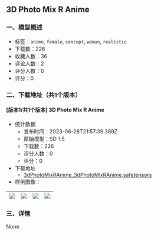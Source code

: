## 3D Photo Mix R Anime
### 一、模型概述

- 标签：`anime`, `female`, `concept`, `woman`, `realistic`
- 下载数：226
- 收藏人数：36
- 评论人数：2
- 评分人数：0
- 评分：0

### 二、下载地址（共1个版本）

#### [版本1/共1个版本] 3D Photo Mix R Anime

- 统计数据
  - 发布时间：2023-06-28T21:57:39.369Z
  - 原始模型：SD 1.5
  - 下载数：226
  - 评分人数：0
  - 评分：0
- 下载地址
  - [3dPhotoMixRAnime_3dPhotoMixRAnime.safetensors](https://civitai.com/api/download/models/106137)
- 样例图像：

| <img src="https://image.civitai.com/xG1nkqKTMzGDvpLrqFT7WA/385a360e-aff3-497e-b62a-a1db427c017a/width=450/1326703.jpeg" /> | <img src="https://image.civitai.com/xG1nkqKTMzGDvpLrqFT7WA/285ebddb-9b0d-42cb-80af-5b17bb13653c/width=450/1326771.jpeg" /> | <img src="https://image.civitai.com/xG1nkqKTMzGDvpLrqFT7WA/dba865fe-5a2c-4772-98d9-bef38ae493b4/width=450/1326718.jpeg" /> | <img src="https://image.civitai.com/xG1nkqKTMzGDvpLrqFT7WA/7a5566df-969b-456b-92ae-3f20c28110fb/width=450/1326747.jpeg" /> |
| ---- | ---- | ---- | ---- |


### 三、详情
None